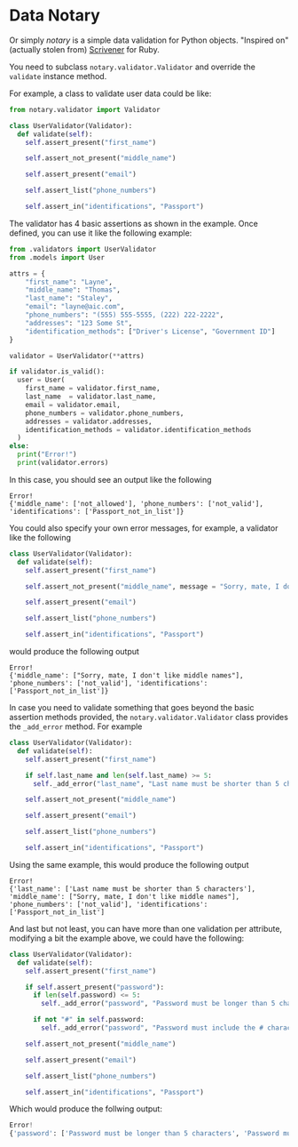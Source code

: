 # Data Notary

Or simply _notary_ is a simple data validation for Python objects. "Inspired on" (actually stolen from) [Scrivener](https://github.com/soveran/scrivener) for Ruby.

You need to subclass `notary.validator.Validator` and override the `validate` instance method.

For example, a class to validate user data could be like:

```Python
from notary.validator import Validator

class UserValidator(Validator):
  def validate(self):
    self.assert_present("first_name")

    self.assert_not_present("middle_name")

    self.assert_present("email")

    self.assert_list("phone_numbers")

    self.assert_in("identifications", "Passport")

```

The validator has 4 basic assertions as shown in the example. Once defined, you can use it like the following example:

```Python
from .validators import UserValidator
from .models import User

attrs = {
    "first_name": "Layne",
    "middle_name": "Thomas",
    "last_name": "Staley",
    "email": "layne@aic.com",
    "phone_numbers": "(555) 555-5555, (222) 222-2222",
    "addresses": "123 Some St",
    "identification_methods": ["Driver's License", "Government ID"]
}

validator = UserValidator(**attrs)

if validator.is_valid():
  user = User(
    first_name = validator.first_name,
    last_name  = validator.last_name,
    email = validator.email,
    phone_numbers = validator.phone_numbers,
    addresses = validator.addresses,
    identification_methods = validator.identification_methods
  )
else:
  print("Error!")
  print(validator.errors)
```

In this case, you should see an output like the following

```
Error!
{'middle_name': ['not_allowed'], 'phone_numbers': ['not_valid'], 'identifications': ['Passport_not_in_list']}
```

You could also specify your own error messages, for example, a validator like the following

```Python
class UserValidator(Validator):
  def validate(self):
    self.assert_present("first_name")

    self.assert_not_present("middle_name", message = "Sorry, mate, I don't like middle names")

    self.assert_present("email")

    self.assert_list("phone_numbers")

    self.assert_in("identifications", "Passport")

```

would produce the following output

```
Error!
{'middle_name': ["Sorry, mate, I don't like middle names"], 'phone_numbers': ['not_valid'], 'identifications': ['Passport_not_in_list']}
```

In case you need to validate something that goes beyond the basic assertion methods provided, the `notary.validator.Validator` class provides the `_add_error` method. For example

```Python
class UserValidator(Validator):
  def validate(self):
    self.assert_present("first_name")

    if self.last_name and len(self.last_name) >= 5:
      self._add_error("last_name", "Last name must be shorter than 5 characters")

    self.assert_not_present("middle_name")

    self.assert_present("email")

    self.assert_list("phone_numbers")

    self.assert_in("identifications", "Passport")
```

Using the same example, this would produce the following output

```
Error!
{'last_name': ['Last name must be shorter than 5 characters'], 'middle_name': ["Sorry, mate, I don't like middle names"], 'phone_numbers': ['not_valid'], 'identifications': ['Passport_not_in_list']
```

And last but not least, you can have more than one validation per attribute, modifying a bit the example above, we could have the following:

```Python
class UserValidator(Validator):
  def validate(self):
    self.assert_present("first_name")

    if self.assert_present("password"):
      if len(self.password) <= 5:
        self._add_error("password", "Password must be longer than 5 characters")

      if not "#" in self.password:
        self._add_error("password", "Password must include the # character")

    self.assert_not_present("middle_name")

    self.assert_present("email")

    self.assert_list("phone_numbers")

    self.assert_in("identifications", "Passport")
```

Which would produce the follwing output:

```Python
Error!
{'password': ['Password must be longer than 5 characters', 'Password must include the # character'], 'middle_name': ["Sorry, mate, I don't like middle names"], 'phone_numbers': ['not_valid'], 'identifications': ['Passport_not_in_list']}
```
